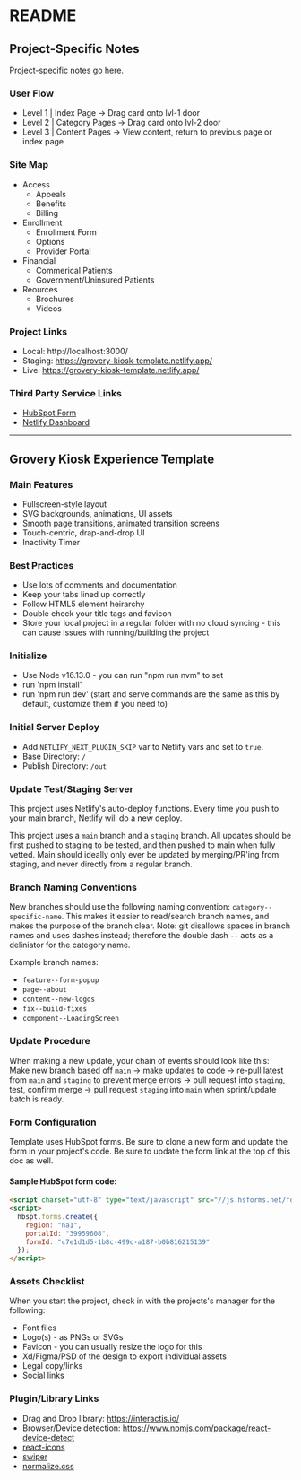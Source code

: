 # README

## Project-Specific Notes
Project-specific notes go here.

### User Flow
- Level 1 | Index Page -> Drag card onto lvl-1 door
- Level 2 | Category Pages -> Drag card onto lvl-2 door
- Level 3 | Content Pages -> View content, return to previous page or index page

### Site Map
- Access
	+ Appeals
	+ Benefits
	+ Billing
- Enrollment
	+ Enrollment Form
	+ Options
	+ Provider Portal
- Financial
	+ Commerical Patients
	+ Government/Uninsured Patients
- Reources
	+ Brochures
	+ Videos

### Project Links
- Local: http://localhost:3000/
- Staging: https://grovery-kiosk-template.netlify.app/
- Live: https://grovery-kiosk-template.netlify.app/

### Third Party Service Links
- [HubSpot Form](https://app.hubspot.com/submissions/39959608/form/c7e1d1d5-1b8c-499c-a187-b0b816215139/performance)
- [Netlify Dashboard](https://app.netlify.com/sites/grovery-kiosk-template/overview)

---

## Grovery Kiosk Experience Template

### Main Features
- Fullscreen-style layout
- SVG backgrounds, animations, UI assets
- Smooth page transitions, animated transition screens
- Touch-centric, drap-and-drop UI
- Inactivity Timer

### Best Practices
- Use lots of comments and documentation
- Keep your tabs lined up correctly
- Follow HTML5 element heirarchy
- Double check your title tags and favicon
- Store your local project in a regular folder with no cloud syncing - this can cause issues with running/building the project

### Initialize
- Use Node v16.13.0 - you can run "npm run nvm" to set
- run 'npm install'
- run 'npm run dev' (start and serve commands are the same as this by default, customize them if you need to)

### Initial Server Deploy
- Add `NETLIFY_NEXT_PLUGIN_SKIP` var to Netlify vars and set to `true`.
- Base Directory: `/`
- Publish Directory: `/out`

### Update Test/Staging Server
This project uses Netlify's auto-deploy functions.  Every time you push to your main branch, Netlify will do a new deploy. 

This project uses a `main` branch and a `staging` branch.  All updates should be first pushed to staging to be tested, and then pushed to main when fully vetted.  Main should ideally only ever be updated by merging/PR'ing from staging, and never directly from a regular branch.

### Branch Naming Conventions
New branches should use the following naming convention: `category--specific-name`.  This makes it easier to read/search branch names, and makes the purpose of the branch clear.  Note: git disallows spaces in branch names and uses dashes instead; therefore the double dash `--` acts as a deliniator for the category name.

Example branch names:
- `feature--form-popup`
- `page--about`
- `content--new-logos`
- `fix--build-fixes`
- `component--LoadingScreen`

### Update Procedure
When making a new update, your chain of events should look like this:
Make new branch based off `main` -> make updates to code -> re-pull latest from `main` and `staging` to prevent merge errors -> pull request into `staging`, test, confirm merge -> pull request `staging` into `main` when sprint/update batch is ready.

### Form Configuration
Template uses HubSpot forms.  Be sure to clone a new form and update the form in your project's code.  Be sure to update the form link at the top of this doc as well.

#### Sample HubSpot form code:
``` html
<script charset="utf-8" type="text/javascript" src="//js.hsforms.net/forms/embed/v2.js"></script>
<script>
  hbspt.forms.create({
    region: "na1",
    portalId: "39959608",
    formId: "c7e1d1d5-1b8c-499c-a187-b0b816215139"
  });
</script>
```

### Assets Checklist
When you start the project, check in with the projects's manager for the following:
- Font files
- Logo(s) - as PNGs or SVGs
- Favicon - you can usually resize the logo for this
- Xd/Figma/PSD of the design to export individual assets
- Legal copy/links
- Social links

### Plugin/Library Links
- Drag and Drop library: https://interactjs.io/
- Browser/Device detection: https://www.npmjs.com/package/react-device-detect
- [react-icons](https://react-icons.github.io/react-icons)
- [swiper](https://swiperjs.com/)
- [normalize.css](https://necolas.github.io/normalize.css/)